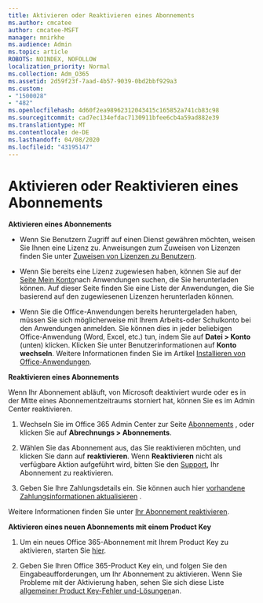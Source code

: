 ```yaml
---
title: Aktivieren oder Reaktivieren eines Abonnements
ms.author: cmcatee
author: cmcatee-MSFT
manager: mnirkhe
ms.audience: Admin
ms.topic: article
ROBOTS: NOINDEX, NOFOLLOW
localization_priority: Normal
ms.collection: Adm_O365
ms.assetid: 2d59f23f-7aad-4b57-9039-0bd2bbf929a3
ms.custom:
- "1500028"
- "482"
ms.openlocfilehash: 4d60f2ea98962312043415c165852a741cb83c98
ms.sourcegitcommit: cad7ec134efdac7130911bfee6cb4a59ad882e39
ms.translationtype: MT
ms.contentlocale: de-DE
ms.lasthandoff: 04/08/2020
ms.locfileid: "43195147"
---
```

# <a name="activate-or-reactivate-a-subscription"></a>Aktivieren oder Reaktivieren eines Abonnements

**Aktivieren eines Abonnements**

- Wenn Sie Benutzern Zugriff auf einen Dienst gewähren möchten, weisen Sie Ihnen eine Lizenz zu. Anweisungen zum Zuweisen von Lizenzen finden Sie unter [Zuweisen von Lizenzen zu Benutzern](https://docs.microsoft.com/microsoft-365/admin/manage/assign-licenses-to-users?view=o365-worldwide). 

- Wenn Sie bereits eine Lizenz zugewiesen haben, können Sie auf der [Seite Mein Konto](https://portal.office.com/account/#installs)nach Anwendungen suchen, die Sie herunterladen können. Auf dieser Seite finden Sie eine Liste der Anwendungen, die Sie basierend auf den zugewiesenen Lizenzen herunterladen können. 

- Wenn Sie die Office-Anwendungen bereits heruntergeladen haben, müssen Sie sich möglicherweise mit Ihrem Arbeits-oder Schulkonto bei den Anwendungen anmelden. Sie können dies in jeder beliebigen Office-Anwendung (Word, Excel, etc.) tun, indem Sie auf **Datei > Konto** (unten) klicken. Klicken Sie unter Benutzerinformationen auf **Konto wechseln**. Weitere Informationen finden Sie im Artikel [Installieren von Office-Anwendungen](https://docs.microsoft.com/microsoft-365/admin/setup/install-applications). 

**Reaktivieren eines Abonnements**

Wenn Ihr Abonnement abläuft, von Microsoft deaktiviert wurde oder es in der Mitte eines Abonnementzeitraums storniert hat, können Sie es im Admin Center reaktivieren.
  
1. Wechseln Sie im Office 365 Admin Center zur Seite [Abonnements](https://go.microsoft.com/fwlink/p/?linkid=842054) , oder klicken Sie auf **Abrechnungs > Abonnements**.

2. Wählen Sie das Abonnement aus, das Sie reaktivieren möchten, und klicken Sie dann auf **reaktivieren**. Wenn **Reaktivieren** nicht als verfügbare Aktion aufgeführt wird, bitten Sie den [Support](https://support.office.com/article/call-support-32a17ca7-6fa0-4870-8a8d-e25ba4ccfd4b), Ihr Abonnement zu reaktivieren.

3. Geben Sie Ihre Zahlungsdetails ein. Sie können auch hier [vorhandene Zahlungsinformationen aktualisieren](https://docs.microsoft.com/microsoft-365/commerce/billing-and-payments/add-update-or-remove-credit-card-or-bank-account?view=o365-worldwide) .

Weitere Informationen finden Sie unter [Ihr Abonnement reaktivieren](https://docs.microsoft.com/office365/admin/subscriptions-and-billing/reactivate-your-subscription).

**Aktivieren eines neuen Abonnements mit einem Product Key**

1. Um ein neues Office 365-Abonnement mit Ihrem Product Key zu aktivieren, starten Sie [hier](https://support.office.com/article/where-to-enter-your-office-product-key-0a82e5ae-739e-4b92-a6f4-2ec780c185db). 

2. Geben Sie Ihren Office 365-Product Key ein, und folgen Sie den Eingabeaufforderungen, um Ihr Abonnement zu aktivieren. Wenn Sie Probleme mit der Aktivierung haben, sehen Sie sich diese Liste [allgemeiner Product Key-Fehler und-Lösungen](https://docs.microsoft.com/microsoft-365/commerce/product-key-errors-and-solutions)an.
